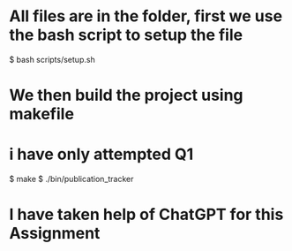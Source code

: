 # All files are in the folder, first we use the bash script to setup the file 
$ bash scripts/setup.sh

# We then build the project using makefile
# i have only attempted Q1

$ make
$ ./bin/publication_tracker

# I have taken help of ChatGPT for this Assignment
